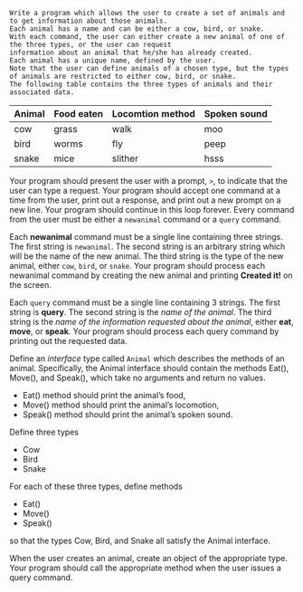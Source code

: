 ```text
Write a program which allows the user to create a set of animals and to get information about those animals.
Each animal has a name and can be either a cow, bird, or snake. 
With each command, the user can either create a new animal of one of the three types, or the user can request 
information about an animal that he/she has already created.
Each animal has a unique name, defined by the user. 
Note that the user can define animals of a chosen type, but the types of animals are restricted to either cow, bird, or snake. 
The following table contains the three types of animals and their associated data.
```

|Animal	| Food eaten | Locomtion method | Spoken sound |
|-------|------------|------------------|--------------|
cow | grass | walk | moo|
bird | worms | fly | peep|
snake | mice | slither | hsss| 

Your program should present the user with a prompt, `>`,
to indicate that the user can type a request. 
Your program should accept one command at a time from the user, 
print out a response, and print out a new prompt on a new line. 
Your program should continue in this loop forever. 
Every command from the user must be either a `newanimal` command or a `query` command.

Each **newanimal** command must be a single line containing three strings. 
The first string is `newanimal`. The second string is an arbitrary string 
which will be the name of the new animal. The third string is the type of the new animal,
either `cow`, `bird`, or `snake`.  Your program should process each newanimal command 
by creating the new animal and printing **Created it!** on the screen.

Each `query` command must be a single line containing 3 strings.
The first string is **query**. The second string is the *name of the animal*.
The third string is the *name of the information requested about the animal*, 
either **eat**, **move**, or **speak**. Your program should process each query
command by printing out the requested data.

Define an *interface* type called `Animal` which describes the methods of an animal.
Specifically, the Animal interface should contain the methods Eat(), Move(), and Speak(),
which take no arguments and return no values. 
- Eat() method should print the animal’s food, 
- Move() method should print the animal’s locomotion, 
- Speak() method should print the animal’s spoken sound. 
  
Define three types 
  - Cow 
  - Bird
  - Snake 
    
For each of these three types, define methods 
- Eat() 
- Move() 
- Speak() 
  
so that the types Cow, Bird, and Snake all satisfy the Animal interface.

When the user creates an animal, create an object of the appropriate type.
Your program should call the appropriate method when the user issues a query command.

